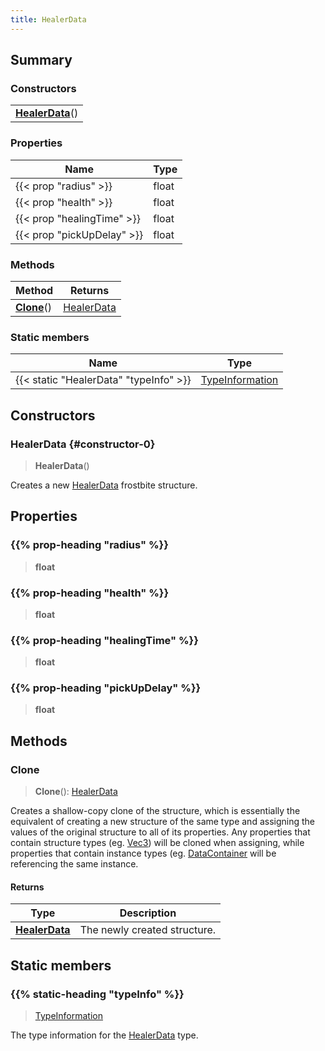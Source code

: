 ```yaml
---
title: HealerData
---
```



## Summary
### Constructors
| |
| ----------- |
| **[HealerData](#constructor-0)**() |

### Properties
| Name | Type |
| ---- | ---- |
| {{< prop "radius" >}} | float |
| {{< prop "health" >}} | float |
| {{< prop "healingTime" >}} | float |
| {{< prop "pickUpDelay" >}} | float |

### Methods
| Method | Returns |
| ------ | ---- |
| **[Clone](#clone)**() | [HealerData](/vext/ref/fb/healerdata) |

### Static members
| Name | Type |
| ---- | ---- |
| {{< static "HealerData" "typeInfo" >}} | [TypeInformation](/vext/ref/shared/class/typeinformation) |

## Constructors
### HealerData {#constructor-0}
> **HealerData**()

Creates a new [HealerData](/vext/ref/fb/healerdata) frostbite structure.

## Properties
### {{% prop-heading "radius" %}}
> **float**

### {{% prop-heading "health" %}}
> **float**

### {{% prop-heading "healingTime" %}}
> **float**

### {{% prop-heading "pickUpDelay" %}}
> **float**

## Methods
### Clone
> **Clone**(): [HealerData](/vext/ref/fb/healerdata)

Creates a shallow-copy clone of the structure, which is essentially the equivalent of creating a new structure of the same type and assigning the values of the original structure to all of its properties. Any properties that contain structure types (eg. [Vec3](/vext/ref/shared/class/vec3)) will be cloned when assigning, while properties that contain instance types (eg. [DataContainer](/vext/ref/shared/class/datacontainer) will be referencing the same instance.

#### Returns
| Type | Description |
| ---- | ----------- |
| **[HealerData](/vext/ref/fb/healerdata)** | The newly created structure. |

## Static members
### {{% static-heading "typeInfo" %}}
> [TypeInformation](/vext/ref/shared/class/typeinformation)

The type information for the [HealerData](/vext/ref/fb/healerdata) type.

